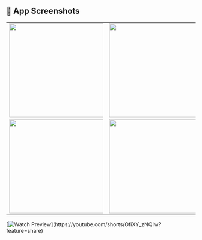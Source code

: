 <h2>📱 App Screenshots</h2>

<table>
  <tr>
    <td><img src="https://github.com/user-attachments/assets/bcf35ad3-10c9-4e5a-986a-ecaa71f31eb6" width="250"/></td>
    <td><img src="https://github.com/user-attachments/assets/a800a5c7-a555-4e6b-b7cc-310b22fbabd9" width="250"/></td>
    <td><img src="https://github.com/user-attachments/assets/6674b04e-bffe-40cb-bac5-950a0680221b" width="250"/></td>
  </tr>
  <tr>
    <td><img src="https://github.com/user-attachments/assets/484deb45-3045-4de6-ab04-380c6487d2c8" width="250"/></td>
    <td><img src="https://github.com/user-attachments/assets/3add39e6-c841-42a5-9b96-89c561309ee9" width="250"/></td>
    <td><img src="https://github.com/user-attachments/assets/05c66b64-5308-4ca5-8991-94e7c20a8c8f" width="250"/></td>
  </tr>
</table>



[![Watch Preview]([https://img.youtube.com/vi/YOUR_VIDEO_ID/0.jpg](https://youtube.com/shorts/OfiXY_zNQIw?feature=share))](https://youtube.com/shorts/OfiXY_zNQIw?feature=share)

